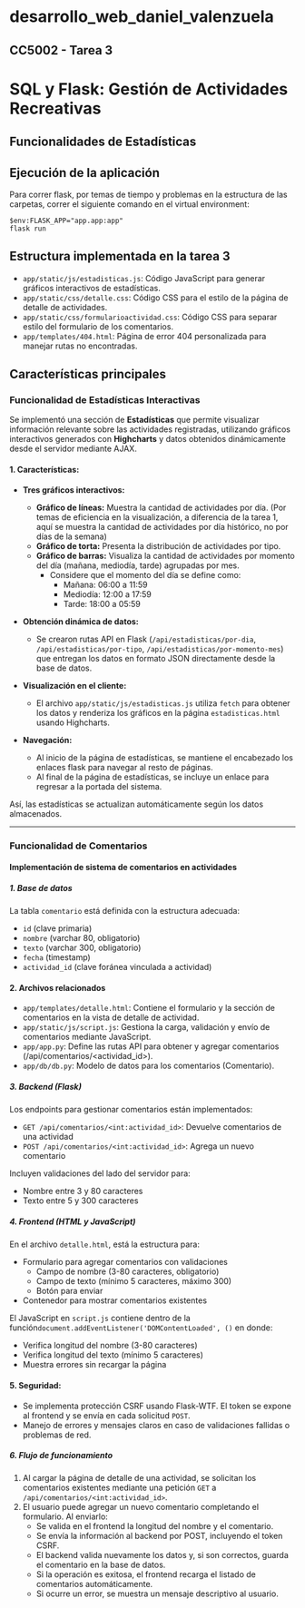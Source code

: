 # desarrollo_web_daniel_valenzuela

## CC5002 - Tarea 3

# SQL y Flask: Gestión de Actividades Recreativas

## Funcionalidades de Estadísticas

## Ejecución de la aplicación

Para correr flask, por temas de tiempo y problemas en la estructura de las carpetas, correr el siguiente comando en 
el virtual environment:
```
$env:FLASK_APP="app.app:app"
flask run
```

## Estructura implementada en la tarea 3

- `app/static/js/estadisticas.js`: Código JavaScript para generar gráficos interactivos de estadísticas.
- `app/static/css/detalle.css`: Código CSS para el estilo de la página de detalle de actividades.
- `app/static/css/formularioactividad.css`: Código CSS para separar estilo del formulario de los comentarios.
- `app/templates/404.html`: Página de error 404 personalizada para manejar rutas no encontradas.


## Características principales

### Funcionalidad de Estadísticas Interactivas

Se implementó una sección de **Estadísticas** que permite visualizar información relevante sobre las actividades registradas, 
utilizando gráficos interactivos generados con **Highcharts** y datos obtenidos dinámicamente desde el servidor mediante AJAX.

#### 1. Características:

- **Tres gráficos interactivos:**
  - **Gráfico de líneas:** Muestra la cantidad de actividades por día. (Por temas de eficiencia en la visualización, a diferencia de la tarea 1, 
aquí se muestra la cantidad de actividades por día histórico, no por días de la semana)
  - **Gráfico de torta:** Presenta la distribución de actividades por tipo.
  - **Gráfico de barras:** Visualiza la cantidad de actividades por momento del día (mañana, mediodía, tarde) agrupadas por mes. 
    - Considere que el momento del día se define como:
      - Mañana: 06:00 a 11:59
      - Mediodía: 12:00 a 17:59
      - Tarde: 18:00 a 05:59
- **Obtención dinámica de datos:**
  - Se crearon rutas API en Flask (`/api/estadisticas/por-dia`, `/api/estadisticas/por-tipo`, `/api/estadisticas/por-momento-mes`) 
que entregan los datos en formato JSON directamente desde la base de datos.

- **Visualización en el cliente:**
  - El archivo `app/static/js/estadisticas.js` utiliza `fetch` para obtener los datos y renderiza los gráficos en la página `estadisticas.html` 
usando Highcharts.

- **Navegación:**
  - Al inicio de la página de estadísticas, se mantiene el encabezado los enlaces flask para navegar al resto de páginas.
  - Al final de la página de estadísticas, se incluye un enlace para regresar a la portada del sistema.

Así, las estadísticas se actualizan automáticamente según los datos almacenados.

---

### Funcionalidad de Comentarios 
#### Implementación de sistema de comentarios en actividades

##### 1. Base de datos
La tabla `comentario` está definida con la estructura adecuada:
- `id` (clave primaria)
- `nombre` (varchar 80, obligatorio)
- `texto` (varchar 300, obligatorio)
- `fecha` (timestamp)
- `actividad_id` (clave foránea vinculada a actividad)

#### 2. Archivos relacionados
- `app/templates/detalle.html`: Contiene el formulario y la sección de comentarios en la vista de detalle de actividad.
- `app/static/js/script.js`: Gestiona la carga, validación y envío de comentarios mediante JavaScript.
- `app/app.py`: Define las rutas API para obtener y agregar comentarios (/api/comentarios/<actividad_id>).
- `app/db/db.py`: Modelo de datos para los comentarios (Comentario).

##### 3. Backend (Flask)
Los endpoints para gestionar comentarios están implementados:

- `GET /api/comentarios/<int:actividad_id>`: Devuelve comentarios de una actividad
- `POST /api/comentarios/<int:actividad_id>`: Agrega un nuevo comentario

Incluyen validaciones del lado del servidor para:
- Nombre entre 3 y 80 caracteres
- Texto entre 5 y 300 caracteres

##### 4. Frontend (HTML y JavaScript)
En el archivo `detalle.html`, está la estructura para:
- Formulario para agregar comentarios con validaciones
  - Campo de nombre (3-80 caracteres, obligatorio)
  - Campo de texto (mínimo 5 caracteres, máximo 300)
  - Botón para enviar
- Contenedor para mostrar comentarios existentes

El JavaScript en `script.js` contiene dentro de la función`document.addEventListener('DOMContentLoaded', ()` en donde:
  - Verifica longitud del nombre (3-80 caracteres)
  - Verifica longitud del texto (mínimo 5 caracteres)
  - Muestra errores sin recargar la página

#### 5. Seguridad:

- Se implementa protección CSRF usando Flask-WTF. El token se expone al frontend y se envía en cada solicitud `POST`.
- Manejo de errores y mensajes claros en caso de validaciones fallidas o problemas de red.

##### 6. Flujo de funcionamiento
1. Al cargar la página de detalle de una actividad, se solicitan los comentarios existentes mediante una petición `GET` a `/api/comentarios/<int:actividad_id>`.
2. El usuario puede agregar un nuevo comentario completando el formulario. Al enviarlo:
   - Se valida en el frontend la longitud del nombre y el comentario.
   - Se envía la información al backend por POST, incluyendo el token CSRF.
   - El backend valida nuevamente los datos y, si son correctos, guarda el comentario en la base de datos.
   - Si la operación es exitosa, el frontend recarga el listado de comentarios automáticamente.
   - Si ocurre un error, se muestra un mensaje descriptivo al usuario.